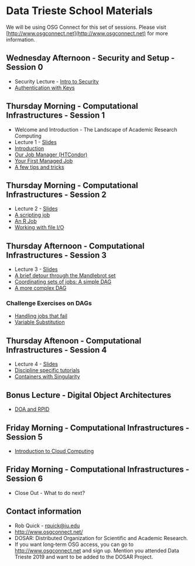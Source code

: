 # Data Trieste School Materials

We will be using OSG Connect for this set of sessions. Please visit [http://www.osgconnect.net](http://www.osgconnect.net) for more information.

## Wednesday Afternoon - Security and Setup - Session 0
   * Security Lecture - [Intro to Security](https://zenodo.org/record/3360480/files/IntroductionToSecurity.pdf)
   * [Authentication with Keys](https://github.com/CODATA-RDA-DataScienceSchools/Materials/blob/master/docs/DataSanJose2019/CI/00-Pre-Introduction-Login.md)

## Thursday Morning - Computational Infrastructures - Session 1

   * Welcome and Introduction - The Landscape of Academic Research Computing
   * Lecture 1 - [Slides](https://github.com/opensciencegrid/dosar/blob/master/docs/DataTrieste2019/RDA-Lecture1-Trieste-2019.pdf)
   * [Introduction](https://github.com/CODATA-RDA-DataScienceSchools/Materials/blob/master/docs/DataSanJose2019/CI/01-Introduction.md) 
   * [Our Job Manager (HTCondor)](https://github.com/CODATA-RDA-DataScienceSchools/Materials/blob/master/docs/DataSanJose2019/CI/02-OurJobManager.md)
   * [Your First Managed Job](https://github.com/CODATA-RDA-DataScienceSchools/Materials/blob/master/docs/DataSanJose2019/CI/03-FirstManagedJob.md)
   * [A few tips and tricks](https://github.com/CODATA-RDA-DataScienceSchools/Materials/blob/master/docs/DataSanJose2019/CI/04-TipsandTricks.md)
   
## Thursday Morning - Computational Infrastructures - Session 2

   * Lecture 2 - [Slides](https://github.com/opensciencegrid/dosar/blob/master/docs/DataTrieste2019/RDA-Lecture2-Trieste-2019.pdf)
   * [A scripting job](https://github.com/CODATA-RDA-DataScienceSchools/Materials/blob/master/docs/DataSanJose2019/CI/05-ScriptingJob.md)
   * [An R Job](https://github.com/CODATA-RDA-DataScienceSchools/Materials/blob/master/docs/DataSanJose2019/CI/06-RJob.md)
   * [Working with file I/O](https://github.com/CODATA-RDA-DataScienceSchools/Materials/blob/master/docs/DataSanJose2019/CI/07-WorkingwithFiles.md)
   
## Thursday Afternoon - Computational Infrastructures - Session 3

   * Lecture 3 - [Slides](https://github.com/opensciencegrid/dosar/blob/master/docs/DataTrieste2019/RDA-Lecture3-Trieste-2019.pdf)
   * [A brief detour through the Mandlebrot set](https://github.com/CODATA-RDA-DataScienceSchools/Materials/blob/master/docs/DataSanJose2019/CI/08-Mandlebrot.md)
   * [Coordinating sets of jobs: A simple DAG](https://github.com/CODATA-RDA-DataScienceSchools/Materials/blob/master/docs/DataSanJose2019/CI/09-SimpleDAG.md)
   * [A more complex DAG](https://github.com/CODATA-RDA-DataScienceSchools/Materials/blob/master/docs/DataSanJose2019/CI/10-ComplexDAG.md)
   
### Challenge Exercises on DAGs

   * [Handling jobs that fail](https://github.com/CODATA-RDA-DataScienceSchools/Materials/blob/master/docs/DataSanJose2019/CI/11-HandlingFailure.md)
   * [Variable Substitution](https://github.com/CODATA-RDA-DataScienceSchools/Materials/blob/master/docs/DataSanJose2019/CI/12-VariableSubstitution.md)
   
## Thursday Aftenoon - Computational Infrastructures - Session 4

   * Lecture 4 - [Slides](https://github.com/opensciencegrid/dosar/blob/master/docs/DataTrieste2019/RDA-Lecture4-Trieste-2019.pdf)
   * [Discipline specific tutorials](https://github.com/CODATA-RDA-DataScienceSchools/Materials/blob/master/docs/DataSanJose2019/CI/13-DisciplineTutorials.md)
   * [Containers with Singularity](https://github.com/CODATA-RDA-DataScienceSchools/Materials/blob/master/docs/DataSanJose2019/CI/14-Containers.md)
   
## Bonus Lecture - Digital Object Architectures
   * [DOA and RPID](https://github.com/opensciencegrid/dosar/blob/master/docs/DataTrieste2019/RPID-DOA-Trieste.pdf)
   
## Friday Morning - Computational Infrastructures - Session 5
   * [Introduction to Cloud Computing](https://github.com/opensciencegrid/dosar/blob/master/docs/DataTrieste2019/CODATA-2019_Research-Computational-Infrastructures_Cloud-Infrastructures.pdf)
   
## Friday Morning - Computational Infrastructures - Session 6
   * Close Out - What to do next? 

   
## Contact information

   * Rob Quick - rquick@iu.edu
   * http://www.osgconnect.net/
   * DOSAR: Distributed Organization for Scientific and Academic Research. 
   * If you want long‐term OSG access, you can go to http://www.osgconnect.net and sign up. Mention you attended Data Trieste 2019 and want to be added to the DOSAR Project. 

